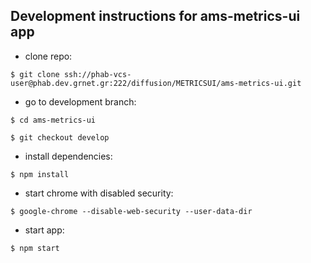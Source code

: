 ## Development instructions for ams-metrics-ui app

* clone repo:
```
$ git clone ssh://phab-vcs-user@phab.dev.grnet.gr:222/diffusion/METRICSUI/ams-metrics-ui.git
```
* go to development branch: 
```
$ cd ams-metrics-ui
```
```
$ git checkout develop
```

* install dependencies:
```
$ npm install
```
* start chrome with disabled security: 
```
$ google-chrome --disable-web-security --user-data-dir
```
* start app:
```
$ npm start
```
